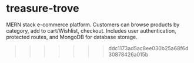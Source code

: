 
# treasure-trove
MERN stack e-commerce platform. Customers can browse products by category, add to cart/Wishlist, checkout. Includes user authentication, protected routes, and MongoDB for database storage.
>>>>>>> ddc1173ad5ac8ee030b25a68f6d30878426a015b
